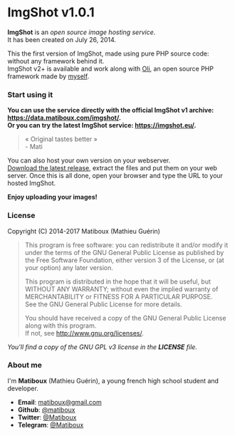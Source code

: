 # ImgShot v1.0.1

**ImgShot** is an *open source image hosting service*.  
It has been created on July 26, 2014.

This the first version of ImgShot, made using pure PHP source code: without any framework behind it.  
ImgShot v2+ is available and work along with [Oli](https://github.com/OliFramework/Oli), an open source PHP framework made by [myself](https://github.com/matiboux/).

### Start using it

**You can use the service directly with the official ImgShot v1 archive: https://data.matiboux.com/imgshot/.**  
**Or you can try the latest ImgShot service: https://imgshot.eu/.**

> « Original tastes better »  
>  \- Mati

You can also host your own version on your webserver.  
[Download the latest release](https://github.com/matiboux/ImgShot-v1/releases/latest), extract the files and put them on your web server. Once this is all done, open your browser and type the URL to your hosted ImgShot.

**Enjoy uploading your images!**

### License

Copyright (C) 2014-2017 Matiboux (Mathieu Guérin)
> This program is free software: you can redistribute it and/or modify it under the terms of the GNU General Public License as published by the Free Software Foundation, either version 3 of the License, or (at your option) any later version.
> 
> This program is distributed in the hope that it will be useful, but WITHOUT ANY WARRANTY; without even the implied warranty of MERCHANTABILITY or FITNESS FOR A PARTICULAR PURPOSE.  
See the GNU General Public License for more details.
> 
> You should have received a copy of the GNU General Public License along with this program.  
If not, see <http://www.gnu.org/licenses/>.

*You'll find a copy of the GNU GPL v3 license in the **LICENSE** file.*

### About me

I'm **Matiboux** (Mathieu Guérin), a young french high school student and developer.
 - **Email**: [matiboux@gmail.com](mailto:matiboux@gmail.com)
 - **Github**: [@matiboux](https://github.com/Matiboux)
 - **Twitter**: [@Matiboux](https://twitter.com/Matiboux)
 - **Telegram**: [@Matiboux](https://t.me/Matiboux)